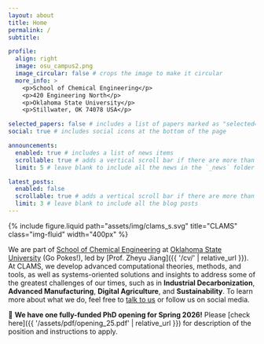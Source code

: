 ```yaml
---
layout: about
title: Home
permalink: /
subtitle:

profile:
  align: right
  image: osu_campus2.png
  image_circular: false # crops the image to make it circular
  more_info: >
    <p>School of Chemical Engineering</p>
    <p>420 Engineering North</p>
    <p>Oklahoma State University</p>
    <p>Stillwater, OK 74078 USA</p>

selected_papers: false # includes a list of papers marked as "selected={true}"
social: true # includes social icons at the bottom of the page

announcements:
  enabled: true # includes a list of news items
  scrollable: true # adds a vertical scroll bar if there are more than 3 news items
  limit: 5 # leave blank to include all the news in the `_news` folder

latest_posts:
  enabled: false
  scrollable: true # adds a vertical scroll bar if there are more than 3 new posts items
  limit: 3 # leave blank to include all the blog posts
---
```


{% include figure.liquid path="assets/img/clams_s.svg" title="CLAMS" class="img-fluid" width="400px" %}

We are part of [School of Chemical Engineering](https://ceat.okstate.edu/che/) at [Oklahoma State University](https://go.okstate.edu/) (Go Pokes!), led by [Prof. Zheyu Jiang]({{ '/cv/' | relative_url }}). At CLAMS, we develop advanced computational theories, methods, and tools, as well as systems-oriented solutions and insights to address some of the greatest challenges of our times, such as in **Industrial Decarbonization**, **Advanced Manufacturing**, **Digital Agriculture**, and **Sustainability**. To learn more about what we do, feel free to [talk to us](mailto:zheyu.jiang@okstate.edu) or follow us on social media.

🚀 **We have one fully-funded PhD opening for Spring 2026!** Please [check here]({{ '/assets/pdf/opening_25.pdf' | relative_url }}) for description of the position and instructions to apply.
